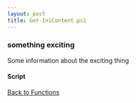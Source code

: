 ```yaml
---
layout: post
title: Get-IniContent.ps1
---
```


### something exciting

Some information about the exciting thing

#### Script

<script src="https://gist-it.appspot.com/github.com/BanterBoy/scripts-blog/blob/master/PowerShell/functions/fileManagement/Get-IniContent.ps1"></script>

<a href="/menu/_pages/functions.html">Back to Functions</a>
